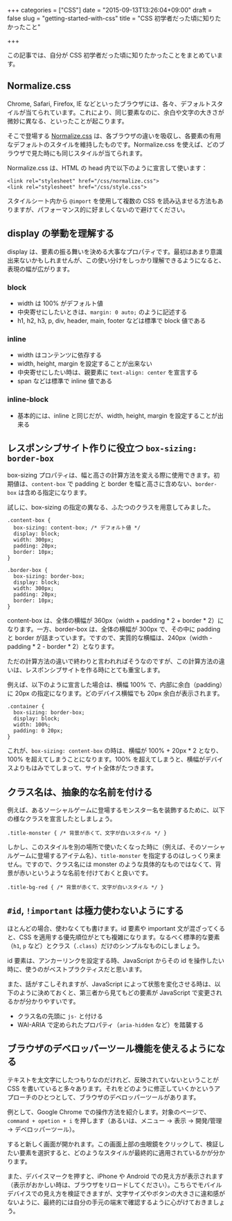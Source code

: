 +++
categories = ["CSS"]
date = "2015-09-13T13:26:04+09:00"
draft = false
slug = "getting-started-with-css"
title = "CSS 初学者だった頃に知りたかったこと"

+++

この記事では、自分が CSS 初学者だった頃に知りたかったことをまとめています。


## Normalize.css

Chrome, Safari, Firefox, IE などといったブラウザには、各々、デフォルトスタイルが当てられています。これにより、同じ要素なのに、余白や文字の大きさが微妙に異なる、といったことが起こります。

そこで登場する [Normalize.css](https://necolas.github.io/normalize.css/) は、各ブラウザの違いを吸収し、各要素の有用なデフォルトのスタイルを維持したものです。Normalize.css を使えば、どのブラウザで見た時にも同じスタイルが当てられます。

Normalize.css は、HTML の head 内で以下のように宣言して使います：

    <link rel="stylesheet" href="/css/normalize.css">
    <link rel="stylesheet" href="/css/style.css">

スタイルシート内から `@import` を使用して複数の CSS を読み込ませる方法もありますが、パフォーマンス的に好ましくないので避けてください。


## display の挙動を理解する

display は、要素の振る舞いを決める大事なプロパティです。最初はあまり意識出来ないかもしれませんが、この使い分けをしっかり理解できるようになると、表現の幅が広がります。

### block

* width は 100% がデフォルト値
* 中央寄せにしたいときは、`margin: 0 auto;` のように記述する
* h1, h2, h3, p, div, header, main, footer などは標準で block 値である

### inline

* width はコンテンツに依存する
* width, height, margin を設定することが出来ない
* 中央寄せにしたい時は、親要素に `text-align: center` を宣言する
* span などは標準で inline 値である

### inline-block

* 基本的には、inline と同じだが、width, height, margin を設定することが出来る


## レスポンシブサイト作りに役立つ `box-sizing: border-box`

box-sizing プロパティは、幅と高さの計算方法を変える際に使用できます。初期値は、`content-box` で padding と border を幅と高さに含めない、`border-box` は含める指定になります。

試しに、box-sizing の指定の異なる、ふたつのクラスを用意してみました。

    .content-box {
      box-sizing: content-box; /* デフォルト値 */
      display: block;
      width: 300px;
      padding: 20px;
      border: 10px;
    }

    .border-box {
      box-sizing: border-box;
      display: block;
      width: 300px;
      padding: 20px;
      border: 10px;
    }

content-box は、全体の横幅が 360px（width + padding * 2 + border * 2）になります。一方、border-box は、全体の横幅が 300px で、その中に padding と border が詰まっています。ですので、実質的な横幅は、240px（width - padding * 2 - border * 2）となります。

ただの計算方法の違いで終わりと言われればそうなのですが、この計算方法の違いは、レスポンシブサイトを作る時にとても重宝します。

例えば、以下のように宣言した場合は、横幅 100% で、内部に余白（padding）に 20px の指定になります。どのデバイス横幅でも 20px 余白が表示されます。

    .container {
      box-sizing: border-box;
      display: block;
      width: 100%;
      padding: 0 20px;
    }

これが、`box-sizing: content-box` の時は、横幅が 100% + 20px * 2 となり、100% を超えてしまうことになります。100% を超えてしまうと、横幅がデバイスよりもはみでてしまって、サイト全体がたつきます。

## クラス名は、抽象的な名前を付ける

例えば、あるソーシャルゲームに登場するモンスター名を装飾するために、以下の様なクラスを宣言したとしましょう。

    .title-monster { /* 背景が赤くて、文字が白いスタイル */ }

しかし、このスタイルを別の場所で使いたくなった時に（例えば、そのソーシャルゲームに登場するアイテム名）、`title-monster` を指定するのはしっくり来ません。ですので、クラス名には monster のような具体的なものではなくて、背景が赤いというような名前を付けておくと良いです。

    .title-bg-red { /* 背景が赤くて、文字が白いスタイル */ }


## `#id`, `!important` は極力使わないようにする

ほとんどの場合、使わなくても書けます。id 要素や important 文が混ざってくると、CSS を適用する優先順位がとても複雑になります。なるべく標準的な要素（`h1`, `p` など）とクラス（`.class`）だけのシンプルなものにしましょう。

id 要素は、アンカーリンクを設定する時、JavaScript からその id を操作したい時に、使うのがベストプラクティスだと思います。

また、話がすこしそれますが、JavaScript によって状態を変化させる時は、以下のように決めておくと、第三者から見てもどの要素が JavaScript で変更されるかが分かりやすいです。

* クラス名の先頭に `js-` と付ける
* WAI-ARIA で定められたプロパティ（`aria-hidden` など）を踏襲する


## ブラウザのデベロッパーツール機能を使えるようになる

テキストを太文字にしたつもりなのだけれど、反映されていないということが CSS を書いていると多々あります。それをどのように修正していくかというアプローチのひとつとして、ブラウザのデベロッパーツールがあります。

例として、Google Chrome での操作方法を紹介します。対象のページで、`command + opetion + i` を押します（あるいは、メニュー -> 表示 -> 開発/管理 -> デベロッパーツール）。

すると新しく画面が開かれます。この画面上部の虫眼鏡をクリックして、検証したい要素を選択すると、どのようなスタイルが最終的に適用されているかが分かります。

また、デバイスマークを押すと、iPhone や Android での見え方が表示されます（表示がおかしい時は、ブラウザをリロードしてください）。こちらでモバイルデバイスでの見え方を検証できますが、文字サイズやボタンの大きさに違和感がないように、最終的には自分の手元の端末で確認するように心がけておきましょう。
